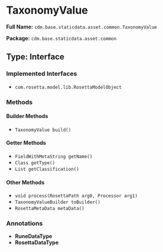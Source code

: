 # TaxonomyValue

**Full Name:** `cdm.base.staticdata.asset.common.TaxonomyValue`

**Package:** `cdm.base.staticdata.asset.common`

## Type: Interface

### Implemented Interfaces

- `com.rosetta.model.lib.RosettaModelObject`

### Methods

#### Builder Methods

- `TaxonomyValue build()`

#### Getter Methods

- `FieldWithMetaString getName()`
- `Class getType()`
- `List getClassification()`

#### Other Methods

- `void process(RosettaPath arg0, Processor arg1)`
- `TaxonomyValueBuilder toBuilder()`
- `RosettaMetaData metaData()`

### Annotations

- **RuneDataType**
- **RosettaDataType**

